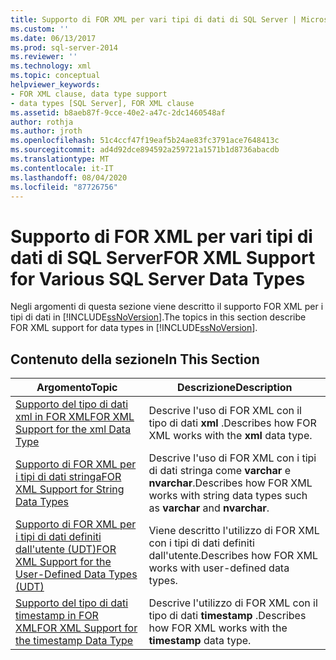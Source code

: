```yaml
---
title: Supporto di FOR XML per vari tipi di dati di SQL Server | Microsoft Docs
ms.custom: ''
ms.date: 06/13/2017
ms.prod: sql-server-2014
ms.reviewer: ''
ms.technology: xml
ms.topic: conceptual
helpviewer_keywords:
- FOR XML clause, data type support
- data types [SQL Server], FOR XML clause
ms.assetid: b8aeb87f-9cce-40e2-a47c-2dc1460548af
author: rothja
ms.author: jroth
ms.openlocfilehash: 51c4ccf47f19eaf5b24ae83fc3791ace7648413c
ms.sourcegitcommit: ad4d92dce894592a259721a1571b1d8736abacdb
ms.translationtype: MT
ms.contentlocale: it-IT
ms.lasthandoff: 08/04/2020
ms.locfileid: "87726756"
---
```

# <a name="for-xml-support-for-various-sql-server-data-types"></a><span data-ttu-id="f8abe-102">Supporto di FOR XML per vari tipi di dati di SQL Server</span><span class="sxs-lookup"><span data-stu-id="f8abe-102">FOR XML Support for Various SQL Server Data Types</span></span>
  <span data-ttu-id="f8abe-103">Negli argomenti di questa sezione viene descritto il supporto FOR XML per i tipi di dati in [!INCLUDE[ssNoVersion](../../includes/ssnoversion-md.md)].</span><span class="sxs-lookup"><span data-stu-id="f8abe-103">The topics in this section describe FOR XML support for data types in [!INCLUDE[ssNoVersion](../../includes/ssnoversion-md.md)].</span></span>  
  
## <a name="in-this-section"></a><span data-ttu-id="f8abe-104">Contenuto della sezione</span><span class="sxs-lookup"><span data-stu-id="f8abe-104">In This Section</span></span>  
  
|<span data-ttu-id="f8abe-105">Argomento</span><span class="sxs-lookup"><span data-stu-id="f8abe-105">Topic</span></span>|<span data-ttu-id="f8abe-106">Descrizione</span><span class="sxs-lookup"><span data-stu-id="f8abe-106">Description</span></span>|  
|-----------|-----------------|  
|[<span data-ttu-id="f8abe-107">Supporto del tipo di dati xml in FOR XML</span><span class="sxs-lookup"><span data-stu-id="f8abe-107">FOR XML Support for the xml Data Type</span></span>](for-xml-support-for-the-xml-data-type.md)|<span data-ttu-id="f8abe-108">Descrive l'uso di FOR XML con il tipo di dati **xml** .</span><span class="sxs-lookup"><span data-stu-id="f8abe-108">Describes how FOR XML works with the **xml** data type.</span></span>|  
|[<span data-ttu-id="f8abe-109">Supporto di FOR XML per i tipi di dati stringa</span><span class="sxs-lookup"><span data-stu-id="f8abe-109">FOR XML Support for String Data Types</span></span>](for-xml-support-for-string-data-types.md)|<span data-ttu-id="f8abe-110">Descrive l'uso di FOR XML con i tipi di dati stringa come **varchar** e **nvarchar**.</span><span class="sxs-lookup"><span data-stu-id="f8abe-110">Describes how FOR XML works with string data types such as **varchar** and **nvarchar**.</span></span>|  
|[<span data-ttu-id="f8abe-111">Supporto di FOR XML per i tipi di dati definiti dall'utente &#40;UDT&#41;</span><span class="sxs-lookup"><span data-stu-id="f8abe-111">FOR XML Support for the User-Defined Data Types &#40;UDT&#41;</span></span>](for-xml-support-for-the-user-defined-data-types-udt.md)|<span data-ttu-id="f8abe-112">Viene descritto l'utilizzo di FOR XML con i tipi di dati definiti dall'utente.</span><span class="sxs-lookup"><span data-stu-id="f8abe-112">Describes how FOR XML works with user-defined data types.</span></span>|  
|[<span data-ttu-id="f8abe-113">Supporto del tipo di dati timestamp in FOR XML</span><span class="sxs-lookup"><span data-stu-id="f8abe-113">FOR XML Support for the timestamp Data Type</span></span>](for-xml-support-for-the-timestamp-data-type.md)|<span data-ttu-id="f8abe-114">Descrive l'utilizzo di FOR XML con il tipo di dati **timestamp** .</span><span class="sxs-lookup"><span data-stu-id="f8abe-114">Describes how FOR XML works with the **timestamp** data type.</span></span>|  
  
  
